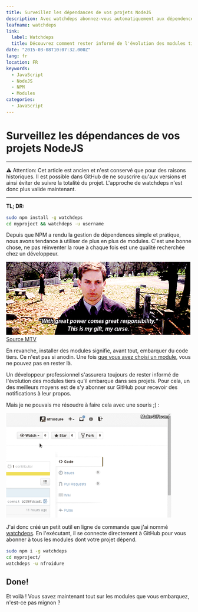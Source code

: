 ```yaml
---
title: Surveillez les dépendances de vos projets NodeJS
description: Avec watchdeps abonnez-vous automatiquement aux dépendences de vos projets NodeJS sur GitHub.
leafname: watchdeps
link:
  label: Watchdeps
  title: Découvrez comment rester informé de l'évolution des modules tiers
date: "2015-03-08T10:07:32.000Z"
lang: fr
location: FR
keywords:
  - JavaScript
  - NodeJS
  - NPM
  - Modules
categories:
  - JavaScript
---
```


# Surveillez les dépendances de vos projets NodeJS

---

⚠ Attention: Cet article est ancien et n'est conservé que pour des raisons historiques. Il est possible dans GitHub de ne souscrire qu'aux versions et ainsi éviter de suivre la totalité du projet. L'approche de watchdeps n'est donc plus valide maintenant.

---

**TL; DR:**

```sh
sudo npm install -g watchdeps
cd myproject && watchdeps -u username
```

Depuis que NPM a rendu la gestion de dépendences simple et pratique, nous avons tendance à utiliser de plus en plus de modules. C'est une bonne chose, ne pas réinventer la roue à chaque fois est une qualité recherchée chez un développeur.

![Avec de grand pouvoirs viennent de grandes responsabilités](/public/illustrations/great_powers-great-responsibility.gif)
[Source MTV](http://www.mtv.com/news/2092125/attractive-things-sober-people/ "Voir la source de l'image")

En revanche, installer des modules signifie, avant tout, embarquer du code tiers. Ce n'est pas si anodin. Une fois [que vous avez choisi un module](./choisir_module_nodejs "Voir mes conseils pour choisir un module"), vous ne pouvez pas en rester là.

Un développeur professionnel s'assurera toujours de rester informé de l'évolution des modules tiers qu'il embarque dans ses projets. Pour cela, un des meilleurs moyens est de s'y abonner sur GitHub pour recevoir des notifications à leur propos.

Mais je ne pouvais me résoudre à faire cela avec une souris ;) :

[ ![Animation montrant l'action de suivre un projet sur GitHub](/public/illustrations/github-watch.gif) ](http://makegif.com/gQ4z "Made with MakeGIF")

J'ai donc créé un petit outil en ligne de commande que j'ai nommé [watchdeps](https://github.com/nfroidure/watchdeps). En l'exécutant, il se connecte directement à GitHub pour vous abonner à tous les modules dont votre projet dépend.

```sh
sudo npm i -g watchdeps
cd myproject/
watchdeps -u nfroidure
```

## Done!

Et voilà ! Vous savez maintenant tout sur les modules que vous embarquez, n'est-ce pas mignon ?
